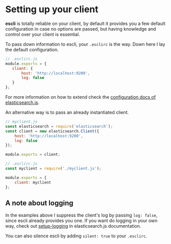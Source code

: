 # Setting up your client

__escli__ is totally reliable on your client, by default it
provides you a few default configuration in case no options are
passed, but having knowledge and control over your client is
essential.

To pass down information to escli, your `.esclirc` is the way. Down
here I lay the default configuration.

``` javascript
// .esclirc.js
module.exports = {
   client: {
       host: 'http://localhost:9200',
       log: false
   }
};
```

For more information on how to extend check the [configuration docs of
elasticsearch.js](https://www.elastic.co/guide/en/elasticsearch/client/javascript-api/current/configuration.html).

An alternative way is to pass an already instantiated client.

``` javascript
// myclient.js
const elasticsearch = require('elasticsearch');
const client = new elasticsearch.Client({
    host: 'http://localhost:9200',
    log: false
});

module.exports = client;
```

``` javascript
// .esclirc.js
const myclient = require('./myclient.js');

module.exports = {
    client: myclient
};
```

## A note about logging

In the examples above I suppress the client's log by passing `log:
false`, since escli already provides you one. If you want do logging
in your own way, check out
[setup-logging](https://www.elastic.co/guide/en/elasticsearch/client/javascript-api/current/logging.html)
in elasticsearch.js documentation.

You can also silence escli by adding `silent: true` to your `.esclirc`.
